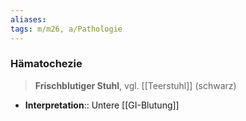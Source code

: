 ```yaml
---
aliases: 
tags: m/m26, a/Pathologie
---
```

### Hämatochezie
> **Frischblutiger Stuhl**, vgl. [[Teerstuhl]] (schwarz)

- **Interpretation**:: Untere [[GI-Blutung]]